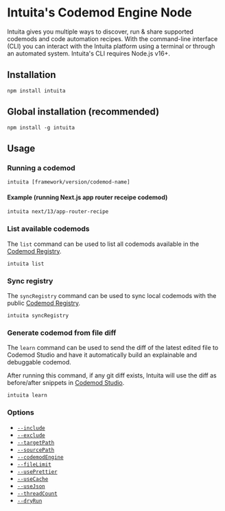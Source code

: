 # Intuita's Codemod Engine Node

Intuita gives you multiple ways to discover, run & share supported codemods and code automation recipes. With the command-line interface (CLI) you can interact with the Intuita platform using a terminal or through an automated system. Intuita's CLI requires Node.js v16+.

## Installation

    npm install intuita

## Global installation (recommended)

    npm install -g intuita

## Usage

### Running a codemod

    intuita [framework/version/codemod-name]

#### Example (running Next.js app router receipe codemod)

    intuita next/13/app-router-recipe

### List available codemods

The `list` command can be used to list all codemods available in the [Codemod Registry](https://github.com/intuita-inc/codemod-registry).

    intuita list

### Sync registry

The `syncRegistry` command can be used to sync local codemods with the public [Codemod Registry](https://github.com/intuita-inc/codemod-registry).

    intuita syncRegistry

### Generate codemod from file diff

The `learn` command can be used to send the diff of the latest edited file to Codemod Studio and have it automatically build an explainable and debuggable codemod.

After running this command, if any git diff exists, Intuita will use the diff as before/after snippets in [Codemod Studio](https://codemod.studio).

    intuita learn

### Options

- [`--include`](https://docs.intuita.io/docs/cli/advanced-usage#--include)
- [`--exclude`](https://docs.intuita.io/docs/cli/advanced-usage#--exclude)
- [`--targetPath`](https://docs.intuita.io/docs/cli/advanced-usage#--targetpath)
- [`--sourcePath`](https://docs.intuita.io/docs/cli/advanced-usage#--sourcepath)
- [`--codemodEngine`](https://docs.intuita.io/docs/cli/advanced-usage#--codemodengine)
- [`--fileLimit`](https://docs.intuita.io/docs/cli/advanced-usage#--filelimit)
- [`--usePrettier`](https://docs.intuita.io/docs/cli/advanced-usage#--useprettier)
- [`--useCache`](https://docs.intuita.io/docs/cli/advanced-usage#--usecache)
- [`--useJson`](https://docs.intuita.io/docs/cli/advanced-usage#--usejson)
- [`--threadCount`](https://docs.intuita.io/docs/cli/advanced-usage#--threadcount)
- [`--dryRun`](https://docs.intuita.io/docs/cli/advanced-usage#--dryrun)